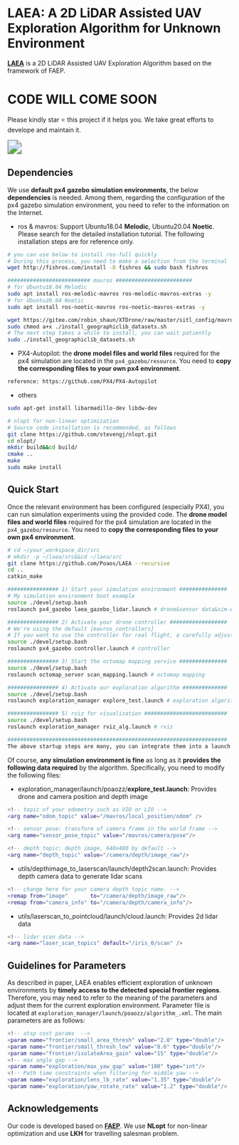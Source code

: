 # LAEA: A 2D LiDAR Assisted UAV Exploration Algorithm for Unknown Environment 

[**LAEA**]() is a 2D LiDAR Assisted UAV Exploration Algorithm based on the framework of FAEP. 

# CODE WILL COME SOON

Please kindly star ⭐ this project if it helps you. We take great efforts to develope and maintain it.

[<img src="https://markdown-videos-api.jorgenkh.no/youtube/_a1Vl518Ra8" style="zoom: 200%;" />](https://youtu.be/_a1Vl518Ra8)



## Dependencies

We use **default px4 gazebo simulation environments**, the below **dependencies** is needed. Among them, regarding the configuration of the px4 gazebo simulation environment, you need to refer to the information on the Internet. 

- ros & mavros: Support Ubuntu18.04 **Melodic**, Ubuntu20.04 **Noetic**. Please search for the detailed installation tutorial. The following installation steps are for reference only.

```bash
# you can use below to install ros-full quickly
# During this process, you need to make a selection from the terminal
wget http://fishros.com/install -O fishros && sudo bash fishros

########################## mavros ########################
# for Ubuntu18.04 Melodic
sudo apt install ros-melodic-mavros ros-melodic-mavros-extras -y
# for Ubuntu20.04 Noetic
sudo apt install ros-noetic-mavros ros-noetic-mavros-extras -y

wget https://gitee.com/robin_shaun/XTDrone/raw/master/sitl_config/mavros/install_geographiclib_datasets.sh
sudo chmod a+x ./install_geographiclib_datasets.sh
# The next step takes a while to install, you can wait patiently
sudo ./install_geographiclib_datasets.sh
```

- PX4-Autopilot: the **drone model files and world files** required for the px4 simulation are located in the `px4_gazebo/resource`. You need to **copy the corresponding files to your own px4 environment**. 

```bash
reference: https://github.com/PX4/PX4-Autopilot
```

- others

```bash
sudo apt-get install libarmadillo-dev libdw-dev

# nlopt for non-linear optimization
# Source code installation is recommended, as follows
git clone https://github.com/stevengj/nlopt.git
cd nlopt/
mkdir build&&cd build/
cmake ..
make 
sudo make install
```



## Quick Start

Once the relevant environment has been configured (especially PX4), you can run simulation experiments using the provided code. The **drone model files and world files** required for the px4 simulation are located in the `px4_gazebo/resource`. You need to **copy the corresponding files to your own px4 environment**. 

```bash
# cd ~/your_workspace_dir/src
# mkdir -p ~/laea/src&&cd ~/laea/src
git clone https://github.com/Poaos/LAEA --recursive
cd ..
catkin_make

################ 1) Start your simulation environment ###############
# My simulation environment boot example
source ./devel/setup.bash
roslaunch px4_gazebo laea_gazebo_lidar.launch # drone&sensor data&sim-env

################ 2) Activate your drone controller ##################
# We're using the default [mavros_controllers]
# If you want to use the controller for real flight, a carefully adjustment for the parameters is needed, otherwise... 
source ./devel/setup.bash
roslaunch px4_gazebo controller.launch # controller

################ 3) Start the octomap mapping service ###############
source ./devel/setup.bash
roslaunch octomap_server scan_mapping.launch # octomap mapping

################ 4) Activate our exploration algorithm ##############
source ./devel/setup.bash
roslaunch exploration_manager explore_test.launch # exploration algorithm

################ 5) rviz for visualization ##########################
source ./devel/setup.bash
roslaunch exploration_manager rviz_alg.launch # rviz 

#####################################################################
The above startup steps are many, you can integrate them into a launch file, start separately for ease of understanding.
```

Of course, **any simulation environment is fine** as long as it **provides the following data required** by the algorithm. Specifically, you need to modify the following files:

- exploration_manager/launch/poaozz/**explore_test.launch**: Provides drone and camera position and depth image

```lua
<!-- topic of your odometry such as VIO or LIO -->
<arg name="odom_topic" value="/mavros/local_position/odom" />

<!-- sensor pose: transform of camera frame in the world frame -->
<arg name="sensor_pose_topic" value="/mavros/camera/pose"/>

<!-- depth topic: depth image, 640x480 by default -->
<arg name="depth_topic" value="/camera/depth/image_raw"/>
```

- utils/depthimage_to_laserscan/launch/depth2scan.launch: Provides depth camera data to generate lidar scans

```lua
<!-- change here for your camera depth topic name. -->
<remap from="image"       to="/camera/depth/image_raw"/> 
<remap from="camera_info" to="/camera/depth/camera_info"/> 
```

- utils/laserscan_to_pointcloud/launch/cloud.launch: Provides 2d lidar data

```lua
<!-- lidar scan data -->
<arg name="laser_scan_topics" default="/iris_0/scan" />
```



## Guidelines for Parameters

As described in paper, LAEA enables efficient exploration of unknown environments by **timely access to the detected special frontier regions**. Therefore, you may need to refer to the meaning of the parameters and adjust them for the current exploration environment. Parameter file is located at `exploration_manager/launch/poaozz/algorithm_.xml`. The main parameters are as follows: 

```lua
<!-- atsp cost params  -->
<param name="frontier/small_area_thresh" value="2.0" type="double"/>
<param name="frontier/small_thresh_low" value="0.6" type="double"/>
<param name="frontier/isolateArea_gain" value="15" type="double"/>
<!-- max angle gap -->
<param name="exploration/max_yaw_gap" value="100" type="int"/>
<!-- Path time constraints when filtering for middle yaw -->
<param name="exploration/lens_lb_rate" value="1.35" type="double"/>
<param name="exploration/yaw_rotate_rate" value="1.2" type="double"/>
```



## Acknowledgements

Our code is developed based on [**FAEP**](https://github.com/Zyhlibrary/FAEP). We use **NLopt** for non-linear optimization and use **LKH** for travelling salesman problem.



